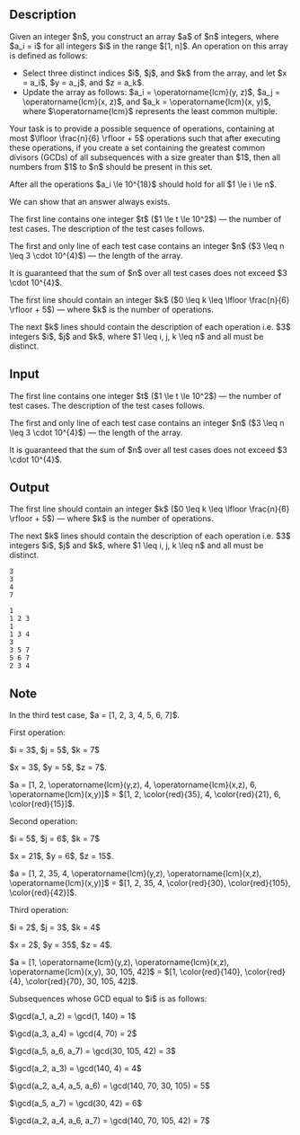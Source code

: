 ## Description

<div><p>Given an integer $n$, you construct an array $a$ of $n$ integers, where $a_i = i$ for all integers $i$ in the range $[1, n]$. An operation on this array is defined as follows:</p><ul> <li> Select three distinct indices $i$, $j$, and $k$ from the array, and let $x = a_i$, $y = a_j$, and $z = a_k$. </li><li> Update the array as follows: $a_i = \operatorname{lcm}(y, z)$, $a_j = \operatorname{lcm}(x, z)$, and $a_k = \operatorname{lcm}(x, y)$, where $\operatorname{lcm}$ represents the least common multiple. </li></ul> Your task is to provide a possible sequence of operations, containing at most $\lfloor \frac{n}{6} \rfloor + 5$ operations such that after executing these operations, if you create a set containing the greatest common divisors (GCDs) of all subsequences with a <span class="tex-font-style-bf">size greater than $1$</span>, then all numbers from $1$ to $n$ should be present in this set.<p>After all the operations $a_i \le 10^{18}$ should hold for all $1 \le i \le n$.</p><p>We can show that an answer always exists.</p></div><div class="input-specification"><p>The first line contains one integer $t$ ($1 \le t \le 10^2$)&nbsp;— the number of test cases. The description of the test cases follows.</p><p>The first and only line of each test case contains an integer $n$ ($3 \leq n \leq 3 \cdot 10^{4}$)&nbsp;— the length of the array.</p><p>It is guaranteed that the sum of $n$ over all test cases does not exceed $3 \cdot 10^{4}$.</p></div><div class="output-specification"><p>The first line should contain an integer $k$ ($0 \leq k \leq \lfloor \frac{n}{6} \rfloor + 5$)&nbsp;— where $k$ is the number of operations.</p><p>The next $k$ lines should contain the description of each operation i.e. $3$ integers $i$, $j$ and $k$, where $1 \leq i, j, k \leq n$ and all must be distinct.</p></div>

## Input

<p>The first line contains one integer $t$ ($1 \le t \le 10^2$)&nbsp;— the number of test cases. The description of the test cases follows.</p><p>The first and only line of each test case contains an integer $n$ ($3 \leq n \leq 3 \cdot 10^{4}$)&nbsp;— the length of the array.</p><p>It is guaranteed that the sum of $n$ over all test cases does not exceed $3 \cdot 10^{4}$.</p>

## Output

<p>The first line should contain an integer $k$ ($0 \leq k \leq \lfloor \frac{n}{6} \rfloor + 5$)&nbsp;— where $k$ is the number of operations.</p><p>The next $k$ lines should contain the description of each operation i.e. $3$ integers $i$, $j$ and $k$, where $1 \leq i, j, k \leq n$ and all must be distinct.</p>





```input1|2,4
3
3
4
7
```




```output1
1
1 2 3
1
1 3 4
3
3 5 7
5 6 7
2 3 4
```



## Note

<p>In the third test case, $a = [1, 2, 3, 4, 5, 6, 7]$.</p><p><span class="tex-font-style-underline">First operation</span>:</p><p>$i = 3$, $j = 5$, $k = 7$</p><p>$x = 3$, $y = 5$, $z = 7$.</p><p>$a = [1, 2, \operatorname{lcm}(y,z), 4, \operatorname{lcm}(x,z), 6, \operatorname{lcm}(x,y)]$ = $[1, 2, \color{red}{35}, 4, \color{red}{21}, 6, \color{red}{15}]$.</p><p><span class="tex-font-style-underline">Second operation</span>:</p><p>$i = 5$, $j = 6$, $k = 7$</p><p>$x = 21$, $y = 6$, $z = 15$.</p><p>$a = [1, 2, 35, 4, \operatorname{lcm}(y,z), \operatorname{lcm}(x,z), \operatorname{lcm}(x,y)]$ = $[1, 2, 35, 4, \color{red}{30}, \color{red}{105}, \color{red}{42}]$.</p><p><span class="tex-font-style-underline">Third operation</span>:</p><p>$i = 2$, $j = 3$, $k = 4$</p><p>$x = 2$, $y = 35$, $z = 4$.</p><p>$a = [1, \operatorname{lcm}(y,z), \operatorname{lcm}(x,z), \operatorname{lcm}(x,y), 30, 105, 42]$ = $[1, \color{red}{140}, \color{red}{4}, \color{red}{70}, 30, 105, 42]$.</p><p><span class="tex-font-style-underline">Subsequences whose GCD equal to $i$ is as follows</span>:</p><p>$\gcd(a_1, a_2) = \gcd(1, 140) = 1$</p><p>$\gcd(a_3, a_4) = \gcd(4, 70) = 2$</p><p>$\gcd(a_5, a_6, a_7) = \gcd(30, 105, 42) = 3$</p><p>$\gcd(a_2, a_3) = \gcd(140, 4) = 4$</p><p>$\gcd(a_2, a_4, a_5, a_6) = \gcd(140, 70, 30, 105) = 5$</p><p>$\gcd(a_5, a_7) = \gcd(30, 42) = 6$</p><p>$\gcd(a_2, a_4, a_6, a_7) = \gcd(140, 70, 105, 42) = 7$</p>
